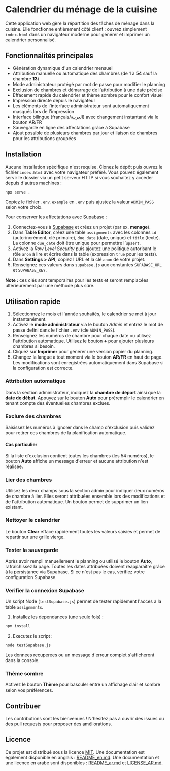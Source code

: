# Calendrier du ménage de la cuisine

Cette application web gère la répartition des tâches de ménage dans la cuisine. Elle fonctionne entièrement côté client : ouvrez simplement `index.html` dans un navigateur moderne pour générer et imprimer un calendrier personnalisé.

## Fonctionnalités principales

- Génération dynamique d'un calendrier mensuel
- Attribution manuelle ou automatique des chambres (de **1** à **54** sauf la chambre **13**)
- Mode administrateur protégé par mot de passe pour modifier le planning
- Exclusion de chambres et démarrage de l'attribution à une date précise
- Effacement rapide du calendrier et thème sombre pour le confort visuel
- Impression directe depuis le navigateur
- Les éléments de l'interface administrateur sont automatiquement masqués lors
  de l'impression
- Interface bilingue (français/العربية) avec changement instantané via le bouton AR/FR
- Sauvegarde en ligne des affectations grâce à Supabase
- Ajout possible de plusieurs chambres par jour et liaison de chambres pour les attributions groupées

## Installation

Aucune installation spécifique n'est requise. Clonez le dépôt puis ouvrez le fichier `index.html` avec votre navigateur préféré. Vous pouvez également servir le dossier via un petit serveur HTTP si vous souhaitez y accéder depuis d'autres machines :

```bash
npx serve .
```
Copiez le fichier `.env.example` en `.env` puis ajustez la valeur `ADMIN_PASS` selon votre choix.

Pour conserver les affectations avec Supabase :

1. Connectez-vous à [Supabase](https://app.supabase.com) et créez un projet (par ex. **menage**).
2. Dans **Table Editor**, créez une table `assignments` avec les colonnes `id` (auto‑incrément, clé primaire), `due_date` (date, unique) et `title` (texte). La colonne `due_date` doit être unique pour permettre l’`upsert`.
3. Activez la *Row Level Security* puis ajoutez une politique autorisant le rôle `anon` à lire et écrire dans la table (expression `true` pour les tests).
4. Dans **Settings > API**, copiez l'URL et la clé `anon` de votre projet.
5. Renseignez ces valeurs dans `supabase.js` aux constantes `SUPABASE_URL` et `SUPABASE_KEY`.

**Note :** ces clés sont temporaires pour les tests et seront remplacées ultérieurement par une méthode plus sûre.

## Utilisation rapide

1. Sélectionnez le mois et l'année souhaités, le calendrier se met à jour instantanément.
2. Activez le **mode administrateur** via le bouton *Admin* et entrez le mot de passe defini dans le fichier `.env` (cle `ADMIN_PASS`).
3. Renseignez les numéros de chambre pour chaque date ou utilisez l'attribution automatique. Utilisez le bouton **+** pour ajouter plusieurs chambres si besoin.
4. Cliquez sur **Imprimer** pour générer une version papier du planning.
5. Changez la langue à tout moment via le bouton **AR/FR** en haut de page.
   Les modifications sont enregistrées automatiquement dans Supabase si
   la configuration est correcte.

### Attribution automatique

Dans la section administrateur, indiquez la **chambre de départ** ainsi que la **date de début**. Appuyez sur le bouton **Auto** pour préremplir le calendrier en tenant compte des éventuelles chambres exclues.

### Exclure des chambres

Saisissez les numéros à ignorer dans le champ d'exclusion puis validez pour retirer ces chambres de la planification automatique.

#### Cas particulier


Si la liste d'exclusion contient toutes les chambres (les 54 numéros), le bouton **Auto** affiche un message d'erreur et aucune attribution n'est réalisée.

### Lier des chambres

Utilisez les deux champs sous la section admin pour indiquer deux numéros de chambre à lier. Elles seront attribuées ensemble lors des modifications et de l'attribution automatique. Un bouton permet de supprimer un lien existant.

### Nettoyer le calendrier

Le bouton **Clear** efface rapidement toutes les valeurs saisies et permet de repartir sur une grille vierge.

### Tester la sauvegarde

Après avoir rempli manuellement le planning ou utilisé le bouton **Auto**, rafraîchissez la page. Toutes les dates attribuées doivent réapparaître grâce à la persistance via Supabase. Si ce n'est pas le cas, vérifiez votre configuration Supabase.

### Verifier la connexion Supabase

Un script Node (`testSupabase.js`) permet de tester rapidement l'acces a la table `assignments`.

1. Installez les dependances (une seule fois) :
```bash
npm install
```
2. Executez le script :
```bash
node testSupabase.js
```

Les donnees recuperees ou un message d'erreur complet s'afficheront dans la console.


### Thème sombre

Activez le bouton **Thème** pour basculer entre un affichage clair et sombre selon vos préférences.

## Contribuer

Les contributions sont les bienvenues ! N'hésitez pas à ouvrir des issues ou des pull requests pour proposer des améliorations.

## Licence

Ce projet est distribué sous la licence [MIT](LICENSE).
Une documentation est également disponible en anglais : [README_en.md](README_en.md).
Une documentation et une licence en arabe sont disponibles : [README_ar.md](README_ar.md) et [LICENSE_AR.md](LICENSE_AR.md).
